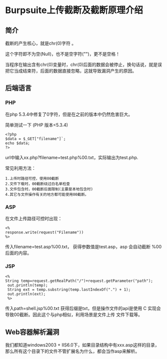 # Burpsuite上传截断及截断原理介绍

## 简介

截断的产生核心，就是chr(0)字符 。

这个字符即不为空(Null)，也不是空字符("")，更不是空格！

当程序在输出含有chr(0)变量时，chr(0)后面的数据会被停止，换句话说，就是误把它当成结束符，后面的数据直接忽略，这就导致漏洞产生的原因。

## 后端语言

### PHP

在php 5.3.4中修复了0字符，但是在之前的版本中仍然危害巨大。

简单测试一下 (PHP 版本<5.3.4)

```
<?php
$data = $_GET["filename"]`;
echo $data;
?>
```

url中输入xx.php?filename=test.php%00.txt，实际输出为test.php.

常见利用方法：

```
1.上传时路径可控，使用00截断
2.文件下载时，00截断绕过白名单检查
3.文件包含时，00截断后面限制(主要是本地包含时)
4.其它与文件操作有关的地方都可能使用00截断。
```

### ASP

在文件上传路径可控时出现：

```
<%
response.write(request("Filename"))
%> 
```

传入filename=test.asp%00.txt， 获得参数值是test.asp，asp 会自动截断 %00 后面的内容。

### JSP

```
<%
String temp=request.getRealPath("/")+request.getParameter("path");
 out.println(temp);
 String ext = temp.substring(temp.lastIndexOf(".") + 1);
 out.println(ext);
 %>
```

传入path=shell.jsp%00.txt 获得后缀是txt，但是操作文件的api是使用 C 实现会导致00截断。因此这个与php相似，利用场景是文件上传 文件下载等。

## Web容器解析漏洞

我们都知道windows2003 + IIS6.0下，如果目录结构中有xxx.asp这样的目录，那么所有这个目录下的文件不管扩展名为什么，都会当作asp来解析。